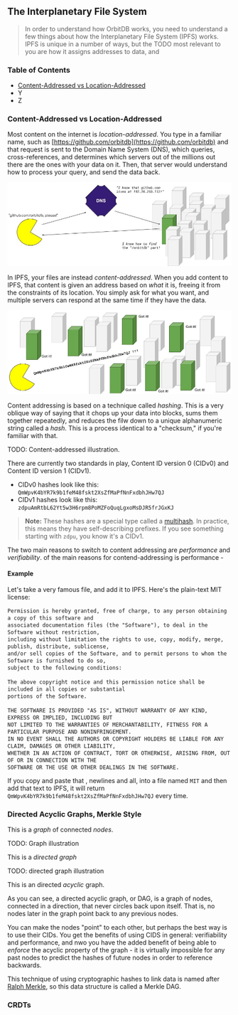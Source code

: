 ## The Interplanetary File System

> In order to understand how OrbitDB works, you need to understand a few things about how the Interplanetary File System (IPFS) works. IPFS is unique in a number of ways, but the TODO most relevant to you are how it assigns addresses to data, and 

<div>
  <h3>Table of Contents</h3>
  
- [Content-Addressed vs Location-Addressed](#content-addressed-vs-location-addressed)
- Y
- Z

</div>

### Content-Addressed vs Location-Addressed

Most content on the internet is _location-addressed_. You type in a familiar name, such as [https://github.com/orbitdb](https://github.com/orbitdb) and that request is sent to the Domain Name System (DNS), which queries, cross-references, and determines which servers out of the millions  out there are the ones with your data on it. Then, that server would understand how to process your query, and send the data back.

![Location-Addressed Illustration](../images/Location-Addressed.jpg)

In IPFS, your files are instead _content-addressed_. When you add content to IPFS, that content is given an address based on _what_ it is, freeing it from the constraints of its location. You simply ask for what you want, and multiple servers can respond at the same time if they have the data.

![Content-Addressed Hashing](../images/Content-Addressed.jpg)

Content addressing is based on a technique called _hashing_. This is a very oblique way of saying that it chops up your data into blocks, sums them together repeatedly, and reduces the filw down to a unique alphanumeric string called a _hash_. This is a process identical to a "checksum," if you're familiar with that.

TODO: Content-addressed illustration.

There are currently two standards in play, Content ID version 0 (CIDv0) and Content ID version 1 (CIDv1).

- CIDv0 hashes look like this: `QmWpvK4bYR7k9b1feM48fskt2XsZfMaPfNnFxdbhJHw7QJ`
- CIDv1 hashes look like this: `zdpuAmRtbL62Yt5w3H6rpm8PoMZFoQuqLgxoMsDJR5frJGxKJ`

> **Note:** These hashes are a special type called a [multihash](https://github.com/multiformats/multihash). In practice, this means they have self-describing prefixes. If you see something starting with `zdpu`, you know it's a CIDv1.

The two main reasons to switch to content addressing are _performance_ and _verifiability_.  of the main reasons for contend-addressing is performance - 

#### Example

Let's take a very famous file, and add it to IPFS.  Here's the plain-text MIT license:

```plain
Permission is hereby granted, free of charge, to any person obtaining a copy of this software and
associated documentation files (the "Software"), to deal in the Software without restriction,
including without limitation the rights to use, copy, modify, merge, publish, distribute, sublicense,
and/or sell copies of the Software, and to permit persons to whom the Software is furnished to do so,
subject to the following conditions:

The above copyright notice and this permission notice shall be included in all copies or substantial
portions of the Software.

THE SOFTWARE IS PROVIDED "AS IS", WITHOUT WARRANTY OF ANY KIND, EXPRESS OR IMPLIED, INCLUDING BUT
NOT LIMITED TO THE WARRANTIES OF MERCHANTABILITY, FITNESS FOR A PARTICULAR PURPOSE AND NONINFRINGEMENT.
IN NO EVENT SHALL THE AUTHORS OR COPYRIGHT HOLDERS BE LIABLE FOR ANY CLAIM, DAMAGES OR OTHER LIABILITY,
WHETHER IN AN ACTION OF CONTRACT, TORT OR OTHERWISE, ARISING FROM, OUT OF OR IN CONNECTION WITH THE
SOFTWARE OR THE USE OR OTHER DEALINGS IN THE SOFTWARE.
```

If you copy and paste that , newlines and all, into a file named `MIT` and then add that text to IPFS, it will return `QmWpvK4bYR7k9b1feM48fskt2XsZfMaPfNnFxdbhJHw7QJ` every time.

### Directed Acyclic Graphs, Merkle Style

This is a _graph_ of connected _nodes_.

TODO: Graph illustration

This is a _directed graph_

TODO: directed graph illustration

This is an directed _acyclic_ graph.

As you can see, a directed acyclic graph, or DAG, is a graph of nodes, connected in a direction, that never circles back upon itself. That is, no nodes later in the graph point back to any previous nodes.

You can make the nodes "point" to each other, but perhaps the best way is to use their CIDs. You get the benefits of using CIDS in general: verifiability and performance, and nwo you have the added benefit of being able to _enforce_ the acyclic property of the graph - it is virtually impossible for any past nodes to predict the hashes of future nodes in order to reference backwards.

This technique of using cryptographic hashes to link data is named after [Ralph Merkle](https://scholar.google.com/scholar?hl=en&as_sdt=0%2C22&q=ralph+merkle&btnG=), so this data structure is called a Merkle DAG.

### CRDTs

